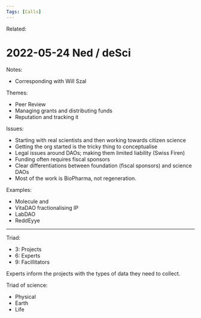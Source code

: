 ```yaml
---
Tags: [Calls]
---
```

Related:
# 2022-05-24 Ned / deSci

Notes:
- Corresponding with Will Szal

Themes:
- Peer Review
- Managing grants and distributing funds
- Reputation and tracking it

Issues: 
- Starting with real scientists and then working towards citizen science 
- Getting the org started is the tricky thing to conceptualise
- Legal issues around DAOs; making them limited liability (Swiss Firen)
- Funding often requires fiscal sponsors
- Clear differentiations between foundation (fiscal sponsors) and science DAOs
- Most of the work is BioPharma, not regeneration.

Examples:
- Molecule and 
- VitaDAO fractionalising IP
- LabDAO
- ReddEyye 

---
Triad:
- 3: Projects
- 6: Experts
- 9: Facillitators

Experts inform the projects with the types of data they need to collect.

Triad of science:
- Physical
- Earth
- Life